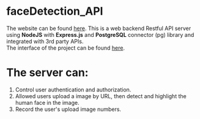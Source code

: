 # faceDetection_API
The website can be found [here](https://face-detect-pyl.herokuapp.com/).
This is a web backend Restful API server using <strong>NodeJS</strong> with <strong>Express.js</strong> and <strong>PostgreSQL</strong> connector (pg) library and integrated with 3rd party APIs. \
The interface of the project can be found [here](https://github.com/Joanne-PYL/faceDetection_interface).

# The server can:
1. Control user authentication and authorization.
2. Allowed users upload a image by URL, then detect and highlight the human face in the image.
3. Record the user's upload image numbers.
